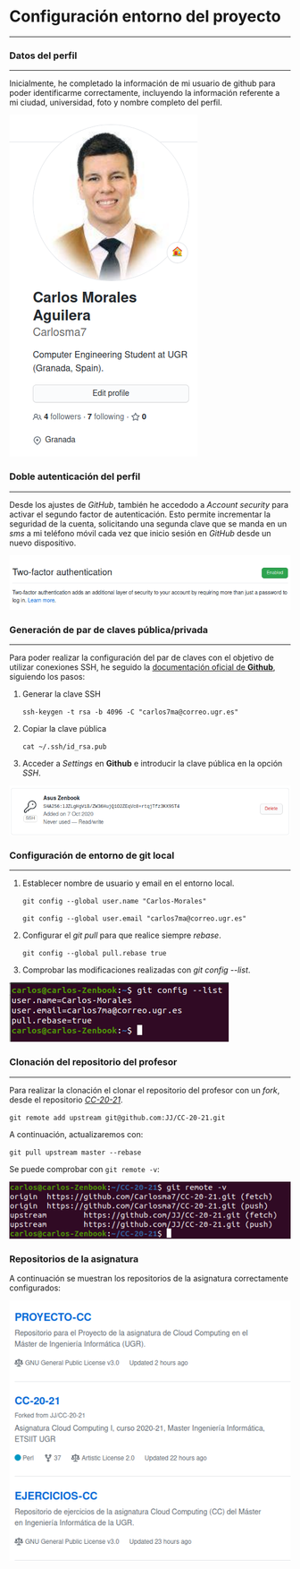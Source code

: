 # Configuración entorno del proyecto

---

### Datos del perfil

---

Inicialmente, he completado la información de mi usuario de github para poder identificarme correctamente, incluyendo la información referente a mi ciudad, universidad, foto y nombre completo del perfil.


![Perfil de Github](./img/github_profile.png "Perfil de GitHub")

### Doble autenticación del perfil

---

Desde los ajustes de *GitHub*, también he accedodo a *Account security* para activar el segundo factor de autenticación. Esto permite incrementar la seguridad de la cuenta, solicitando una segunda clave que se manda en un *sms* a mi teléfono móvil cada vez que inicio sesión en *GitHub* desde un nuevo dispositivo.

![Doble autenticación](./img/two_factor_auth.png "Doble autenticación")

### Generación de par de claves pública/privada

---

Para poder realizar la configuración del par de claves con el objetivo de utilizar conexiones SSH, he seguido la [documentación oficial de **Github**](https://docs.github.com/es/free-pro-team@latest/github/authenticating-to-github/generating-a-new-ssh-key-and-adding-it-to-the-ssh-agent), siguiendo los pasos:

1. Generar la clave SSH

    `ssh-keygen -t rsa -b 4096 -C "carlos7ma@correo.ugr.es"`

2. Copiar la clave pública

    `cat ~/.ssh/id_rsa.pub`

3. Acceder a *Settings* en **Github** e introducir la clave pública en la opción *SSH*.

![Clave SSH](./img/ssh_github.png "Clave SSH")

### Configuración de entorno de git local

---

1. Establecer nombre de usuario y email en el entorno local.

    `git config --global user.name "Carlos-Morales"`

    `git config --global user.email "carlos7ma@correo.ugr.es"`

2. Configurar el *git pull* para que realice siempre *rebase*.

    `git config --global pull.rebase true`

3. Comprobar las modificaciones realizadas con *git config --list*.

![Configuración de Git](./img/git_config.png "Configuración de Git")

### Clonación del repositorio del profesor

---

Para realizar la clonación el clonar el repositorio del profesor con un *fork*, desde el repositorio [*CC-20-21*](https://github.com/JJ/CC-20-21).

`git remote add upstream git@github.com:JJ/CC-20-21.git`

A continuación, actualizaremos con:

`git pull upstream master --rebase`

Se puede comprobar con `git remote -v`:

![Git Remote](./img/git_remote.png "Git Remote")

### Repositorios de la asignatura

A continuación se muestran los repositorios de la asignatura correctamente configurados:

![Repositorios de la asignatura](./img/git_repositories.png "Repositorios de la asignatura")




